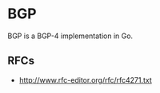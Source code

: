 # BGP

BGP is a BGP-4 implementation in Go.

## RFCs

* <http://www.rfc-editor.org/rfc/rfc4271.txt>
